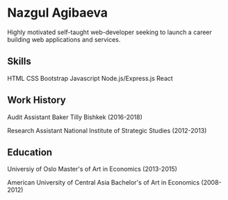 
   
# Nazgul Agibaeva
Highly motivated self-taught web-developer seeking to launch a career building web applications and services.

## Skills
HTML
CSS
Bootstrap
Javascript
Node.js/Express.js
React

## Work History

Audit Assistant 
Baker Tilly Bishkek
(2016-2018)

Research Assistant
National Institute of Strategic Studies
(2012-2013)

## Education

Universiy of Oslo
Master's of Art in Economics
(2013-2015)

American University of Central Asia
Bachelor's of Art in Economics
(2008-2012)
